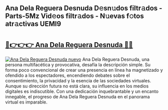 ## Ana Dela Reguera Desnuda D𝚎sn𝚞dos filtr𝚊dos - Parts-5Mz Vid𝚎os filtr𝚊dos - N𝚞evas f𝚘tos atr𝚊ctivas UEMl9

# <h2><a href="http://mb4nf2.tromn.icu/?c=Ana+Dela+Reguera+Desnuda">🔗👉👉👉 Ana Dela Reguera Desnuda 🔗🔗</a></h2>

[![Ana Dela Reguera Desnuda nuevo](https://i.imgur.com/pEAQMta.gif)](http://mb4nf2.tromn.icu/?c=Ana+Dela+Reguera+Desnuda)
Ana Dela Reguera Desnuda, una persona multifacética y provocativa, desafía la descripción simple. Su forma poco convencional de crear una presencia en línea ha magnetizado y ofendido a los espectadores, encendiendo debates sobre el consentimiento, la privacidad y la esencia de las sociedades virtuales. Aunque su dirección futura no está clara, su influencia en los medios digitales es indiscutible. Con una dedicación inquebrantable y un encanto innegable, el progreso de Ana Dela Reguera Desnuda en el panorama virtual es imparable.
